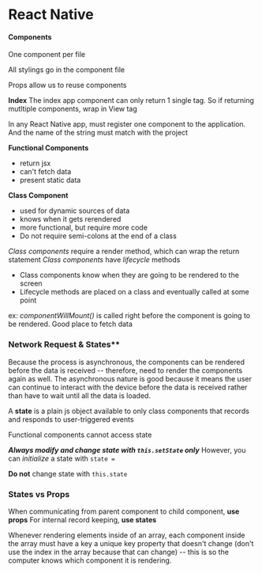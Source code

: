 # React Native

#### Components
One component per file

All stylings go in the component file

Props allow us to reuse components

**Index**
The index app component can only return 1 single tag. So if returning mutltiple components, wrap in View tag

In any React Native app, must register one component to the application. And the name of the string must match with the project 

**Functional Components**
* return jsx
* can't fetch data
* present static data

**Class Component**
* used for dynamic sources of data
* knows when it gets rerendered 
* more functional, but require more code
* Do not require semi-colons at the end of a class

*Class components* require a render method, which can wrap the return statement
*Class components* have *lifecycle* methods 
* Class components know when they are going to be rendered to the screen 
* Lifecycle methods are placed on a class and eventually called at some point

ex: *componentWillMount()* is called right before the component is going to be rendered. Good place to fetch data

### Network Request & States**
Because the process is asynchronous, the components can be rendered before the data is received -- therefore, need to render the components again as well. The asynchronous nature is good because it means the user can continue to interact with the device before the data is received rather than have to wait until all the data is loaded.

A **state** is a plain js object available to only class components that records and responds to user-triggered events

Functional components cannot access state

***Always modify and change state with `this.setState` only*** However, you can *initialize* a state with `state = `

**Do not** change state with `this.state`

### States vs Props
When communicating from parent component to child component, **use props**
For internal record keeping, **use states**


Whenever rendering elements inside of an array, each component inside the array must have a key a unique key property that doesn't change (don't use the index in the array because that can change) -- this is so the computer knows which component it is rendering.



